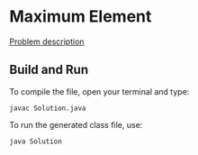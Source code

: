 # Maximum Element

[Problem description](https://www.hackerrank.com/challenges/maximum-element)

## Build and Run

To compile the file, open your terminal and type:
```
javac Solution.java
```

To run the generated class file, use:
```
java Solution
```
